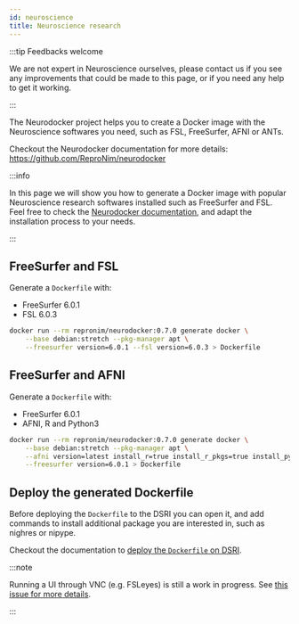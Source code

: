 ```yaml
---
id: neuroscience
title: Neuroscience research
---
```


:::tip Feedbacks welcome

We are not expert in Neuroscience ourselves, please contact us if you see any improvements that could be made to this page, or if you need any help to get it working.

:::

The Neurodocker project helps you to create a Docker image with the Neuroscience softwares you need, such as FSL, FreeSurfer, AFNI or ANTs. 

Checkout the Neurodocker documentation for more details: https://github.com/ReproNim/neurodocker

:::info

In this page we will show you how to generate a Docker image with popular Neuroscience research softwares installed such as FreeSurfer and FSL. Feel free to check the [Neurodocker documentation](https://github.com/ReproNim/neurodocker), and adapt the installation process to your needs.

::: 

## FreeSurfer and FSL

Generate a `Dockerfile` with:

* FreeSurfer 6.0.1
* FSL 6.0.3

```bash
docker run --rm repronim/neurodocker:0.7.0 generate docker \
    --base debian:stretch --pkg-manager apt \
    --freesurfer version=6.0.1 --fsl version=6.0.3 > Dockerfile
```

## FreeSurfer and AFNI

Generate a `Dockerfile` with:

* FreeSurfer 6.0.1
* AFNI, R and Python3

```bash
docker run --rm repronim/neurodocker:0.7.0 generate docker \
    --base debian:stretch --pkg-manager apt \
    --afni version=latest install_r=true install_r_pkgs=true install_python3=true \
    --freesurfer version=6.0.1 > Dockerfile
```

## Deploy the generated Dockerfile

Before deploying the `Dockerfile` to the DSRI you can open it, and add commands to install additional package you are interested in, such as nighres or nipype.

Checkout the documentation to [deploy the `Dockerfile` on DSRI](https://maastrichtu-ids.github.io/dsri-documentation/docs/guide-dockerfile-to-openshift). 

:::note

Running a UI through VNC (e.g. FSLeyes) is still a work in progress. See [this issue for more details](https://github.com/ReproNim/neurodocker/issues/343).

:::

